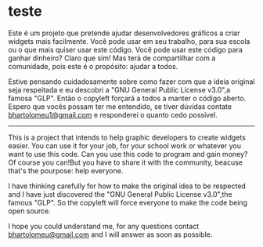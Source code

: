 # teste
Este é um projeto que pretende ajudar desenvolvedores gráficos a criar widgets mais facilmente.
Você pode usar em seu trabalho, para sua escola ou o que mais quiser usar este código.
Você pode usar este código para ganhar dinheiro? Claro que sim! Mas terá de compartilhar com a comunidade, pois este é o propósito: ajudar a todos.

Estive pensando cuidadosamente sobre como fazer com que a ideia original seja respeitada e eu descobri a "GNU General Public License v3.0",a famosa "GLP". 
Então o copyleft forçará a todos a manter o código aberto.
Espero que vocês possam ter me entendido, se tiver dúvidas contate bhartolomeu1@gmail.com e responderei o quanto cedo possível.

-------------------------------------------------------

This is a project that intends to help graphic developers to create widgets easier. 
You can use it for your job, for your school work or whatever you want to use this code. 
Can you use this code to program and gain money? Of course you can!But you have to share it with the community, beacuse that's the pourpose: help everyone.

I have thinking carefully for how to make the original idea to be respected and I have just discovered the "GNU General Public License v3.0",the famous "GLP".
So the copyleft will force everyone to make the code being open source.

I hope you could understand me, for any questions contact bhartolomeu@gmail.com and I will answer as soon as possible.



